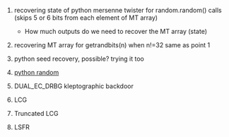 1. recovering state of python mersenne twister for random.random() calls (skips 5 or 6 bits from each element of MT array)
    - How much outputs do we need to recover the MT array (state)
2. recovering MT array for getrandbits(n) when n!=32 same as point 1
3. python seed recovery, possible? trying it too
4. [python random](https://github.com/python/cpython/blob/b8fde8b5418b75d2935d0ff93b20d45d5350f206/Modules/_randommodule.c)


5. DUAL_EC_DRBG kleptographic backdoor

6. LCG
7. Truncated LCG
8. LSFR